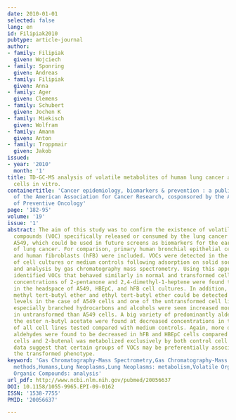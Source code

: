 ```yaml
---
date: 2010-01-01
selected: false
lang: en
id: Filipiak2010
pubtype: article-journal
author:
- family: Filipiak
  given: Wojciech
- family: Sponring
  given: Andreas
- family: Filipiak
  given: Anna
- family: Ager
  given: Clemens
- family: Schubert
  given: Jochen K
- family: Miekisch
  given: Wolfram
- family: Amann
  given: Anton
- family: Troppmair
  given: Jakob
issued:
- year: '2010'
  month: '1'
title: TD-GC-MS analysis of volatile metabolites of human lung cancer and normal
  cells in vitro.
containertitle: 'Cancer epidemiology, biomarkers & prevention : a publication
  of the American Association for Cancer Research, cosponsored by the American Society
  of Preventive Oncology'
page: '182-95'
volume: '19'
issue: '1'
abstract: The aim of this study was to confirm the existence of volatile organic
  compounds (VOC) specifically released or consumed by the lung cancer cell line
  A549, which could be used in future screens as biomarkers for the early detection
  of lung cancer. For comparison, primary human bronchial epithelial cells (HBEpC)
  and human fibroblasts (hFB) were included. VOCs were detected in the headspace
  of cell cultures or medium controls following adsorption on solid sorbents, thermodesorption,
  and analysis by gas chromatography mass spectrometry. Using this approach, we
  identified VOCs that behaved similarly in normal and transformed cells. Thus,
  concentrations of 2-pentanone and 2,4-dimethyl-1-heptene were found to increase
  in the headspace of A549, HBEpC, and hFB cell cultures. In addition, the ethers
  methyl tert-butyl ether and ethyl tert-butyl ether could be detected at elevated
  levels in the case of A549 cells and one of the untransformed cell lines. However,
  especially branched hydrocarbons and alcohols were seen increased more frequently
  in untransformed than A549 cells. A big variety of predominantly aldehydes and
  the ester n-butyl acetate were found at decreased concentrations in the headspace
  of all cell lines tested compared with medium controls. Again, more different
  aldehydes were found to be decreased in hFB and HBEpC cells compared with A549
  cells and 2-butenal was metabolized exclusively by both control cell lines. These
  data suggest that certain groups of VOCs may be preferentially associated with
  the transformed phenotype.
keyword: 'Gas Chromatography-Mass Spectrometry,Gas Chromatography-Mass Spectrometry:
  methods,Humans,Lung Neoplasms,Lung Neoplasms: metabolism,Volatile Organic Compounds,Volatile
  Organic Compounds: analysis'
url_pdf: http://www.ncbi.nlm.nih.gov/pubmed/20056637
DOI: 10.1158/1055-9965.EPI-09-0162
ISSN: '1538-7755'
PMID: '20056637'

---
```

